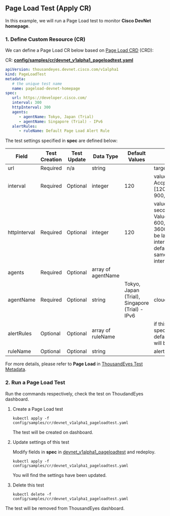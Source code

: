 ## Page Load Test (Apply CR)

In this example, we will run a Page Load test to monitor **Cisco DevNet homepage**.

### 1. Define Custom Resource (CR)
We can define a Page Load CR below based on [Page Load CRD](../config/crd/bases/thousandeyes.devnet.cisco.com_pageloadtests.yaml) (CRD):

CR: [**config/samples/cr/devnet_v1alpha1_pageloadtest.yaml**](../config/samples/cr/devnet_v1alpha1_pageloadtest.yaml)
```yaml
apiVersion: thousandeyes.devnet.cisco.com/v1alpha1
kind: PageLoadTest
metadata:
   # the unique test name
   name: pageload-devnet-homepage
spec:
   url: https://developer.cisco.com/
   interval: 300
   httpInterval: 300
   agents:
      - agentName: Tokyo, Japan (Trial)
      - agentName: Singapore (Trial) - IPv6
   alertRules:
      - ruleName: Default Page Load Alert Rule
```
The test settings specified in **spec** are defined below:

| Field        | Test Creation| Test Update | Data Type | Default Values | Notes |
|--------------|--------------|-------------|----------|-----------------|-------|
|url           | Required     | n/a         | string   |                 | target for the test
|interval      | Required     |	Optional    | integer  | 120             | value in seconds. Accpeted Values:[120, 300, 600, 900, 1800, 3600]
|httpInterval  | Required     | Optional    | integer  | 120             | value in seconds.Accpeted Values:[120, 300, 600, 900, 1800, 3600].It can not be larger than the interval value; defaults to the same value as interval
|agents        | Required     | Optional    | array of agentName|        |
|agentName     | Required     | Optional    | string   | Tokyo, Japan (Trial), Singapore (Trial) - IPv6   | cloud agent name
|alertRules    | Optional     | Optional    | array of ruleName|         | if this field is not specified, The default alert rules will be used.
|ruleName      | Optional     | Optional    | string   |                 | alert rule name

For more details, please refer to **Page Load** in [ThousandEyes Test Metadata](https://developer.thousandeyes.com/v6/tests/#/test_metadata).

### 2. Run a Page Load Test

Run the commands respectively, check the test on ThoudandEyes dashboard.

1. Create a Page Load test
    ```
    kubectl apply -f config/samples/cr/devnet_v1alpha1_pageloadtest.yaml
    ```
   The test will be created on dashboard.

2. Update settings of this test

   Modify fields in **spec** in [devnet_v1alpha1_pageloadtest](../config/samples/cr/devnet_v1alpha1_pageloadtest.yaml) and redeploy.
    ```
    kubectl apply -f config/samples/cr/devnet_v1alpha1_pageloadtest.yaml
    ```
   You will find the settings have been updated.   

3. Delete this test
    ```
    kubectl delete -f config/samples/cr/devnet_v1alpha1_pageloadtest.yaml
    ```
  The test will be removed from ThousandEyes dashboard.







